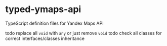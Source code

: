 # typed-ymaps-api
TypeScript definition files for Yandex Maps API

todo replace all `void` with `any` or just remove `void`
todo check all classes for correct interfaces/classes inheritance